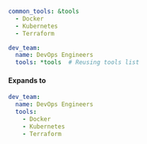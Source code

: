 ``` YAMl
common_tools: &tools
  - Docker
  - Kubernetes
  - Terraform

dev_team:
  name: DevOps Engineers
  tools: *tools  # Reusing tools list
```

#### Expands to
``` YAML
dev_team:
  name: DevOps Engineers
  tools:
    - Docker
    - Kubernetes
    - Terraform
```


